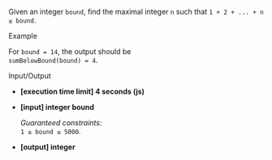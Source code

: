 
Given an integer  `bound`, find the maximal integer  `n`  such that  `1 + 2 + ... + n ≤ bound`.

Example

For  `bound = 14`, the output should be  
`sumBelowBound(bound) = 4`.

Input/Output

-   **[execution time limit] 4 seconds (js)**
    
-   **[input] integer bound**
    
    _Guaranteed constraints:_  
    `1 ≤ bound ≤ 5000`.
    
-   **[output] integer**
